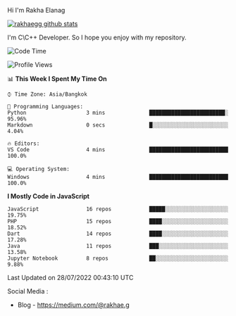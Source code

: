 Hi I'm Rakha Elanag


[![rakhaegg github stats](https://github-readme-stats.vercel.app/api?username=rakhaegg)](https://github.com/rakhaegg/rakhaegg)

I'm C\C++ Developer. So I hope you enjoy with my repository. 



<!--START_SECTION:waka-->
![Code Time](http://img.shields.io/badge/Code%20Time-0%20secs-blue)

![Profile Views](http://img.shields.io/badge/Profile%20Views-0-blue)

📊 **This Week I Spent My Time On** 

```text
⌚︎ Time Zone: Asia/Bangkok

💬 Programming Languages: 
Python                   3 mins              ████████████████████████░   95.96% 
Markdown                 0 secs              █░░░░░░░░░░░░░░░░░░░░░░░░   4.04%

🔥 Editors: 
VS Code                  4 mins              █████████████████████████   100.0%

💻 Operating System: 
Windows                  4 mins              █████████████████████████   100.0%

```

**I Mostly Code in JavaScript** 

```text
JavaScript               16 repos            █████░░░░░░░░░░░░░░░░░░░░   19.75% 
PHP                      15 repos            ████░░░░░░░░░░░░░░░░░░░░░   18.52% 
Dart                     14 repos            ████░░░░░░░░░░░░░░░░░░░░░   17.28% 
Java                     11 repos            ███░░░░░░░░░░░░░░░░░░░░░░   13.58% 
Jupyter Notebook         8 repos             ██░░░░░░░░░░░░░░░░░░░░░░░   9.88%

```



 Last Updated on 28/07/2022 00:43:10 UTC
<!--END_SECTION:waka-->

Social Media : 
- Blog - https://medium.com/@rakhae.g

